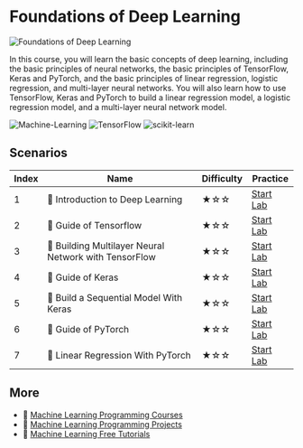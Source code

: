 # Foundations of Deep Learning

![Foundations of Deep Learning](https://cover-creator.labex.io/foundations-of-deep-learning.png)

In this course, you will learn the basic concepts of deep learning, including the basic principles of neural networks, the basic principles of TensorFlow, Keras and PyTorch, and the basic principles of linear regression, logistic regression, and multi-layer neural networks. You will also learn how to use TensorFlow, Keras and PyTorch to build a linear regression model, a logistic regression model, and a multi-layer neural network model.

![Machine-Learning](https://img.shields.io/badge/Machine-Learning-whitesmoke?style=for-the-badge&logo=machine-learning)
![TensorFlow](https://img.shields.io/badge/TensorFlow-whitesmoke?style=for-the-badge&logo=tensorflow)
![scikit-learn](https://img.shields.io/badge/scikit-learn-whitesmoke?style=for-the-badge&logo=scikit-learn)


## Scenarios

|   Index | Name                                                 | Difficulty   | Practice                                                            |
|---------|------------------------------------------------------|--------------|---------------------------------------------------------------------|
|       1 | 📖 Introduction to Deep Learning                      | ★☆☆          | <a target='_blank' href='https://labex.io/labs/20790'>Start Lab</a> |
|       2 | 📖 Guide of Tensorflow                                | ★☆☆          | <a target='_blank' href='https://labex.io/labs/20777'>Start Lab</a> |
|       3 | 📖 Building Multilayer Neural Network with TensorFlow | ★☆☆          | <a target='_blank' href='https://labex.io/labs/20750'>Start Lab</a> |
|       4 | 📖 Guide of Keras                                     | ★☆☆          | <a target='_blank' href='https://labex.io/labs/20775'>Start Lab</a> |
|       5 | 📖 Build a Sequential Model With Keras                | ★☆☆          | <a target='_blank' href='https://labex.io/labs/20751'>Start Lab</a> |
|       6 | 📖 Guide of PyTorch                                   | ★☆☆          | <a target='_blank' href='https://labex.io/labs/20776'>Start Lab</a> |
|       7 | 📖 Linear Regression With PyTorch                     | ★☆☆          | <a target='_blank' href='https://labex.io/labs/20798'>Start Lab</a> |

## More

- 🔗 [Machine Learning Programming Courses](https://github.com/labex-labs/awesome-programming-courses)
- 🔗 [Machine Learning Programming Projects](https://github.com/labex-labs/awesome-programming-projects)
- 🔗 [Machine Learning Free Tutorials](https://github.com/labex-labs/ml-free-tutorials)

